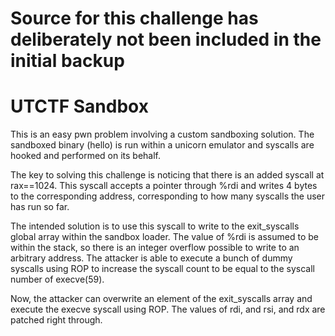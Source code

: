 # Source for this challenge has deliberately not been included in the initial backup

# UTCTF Sandbox
This is an easy pwn problem involving a custom sandboxing solution. The
sandboxed binary (hello) is run within a unicorn emulator and syscalls are 
hooked and performed on its behalf. 

The key to solving this challenge is noticing that there is an added syscall
at rax==1024. This syscall accepts a pointer through %rdi and writes 4 bytes
to the corresponding address, corresponding to how many syscalls the user has
run so far. 

The intended solution is to use this syscall to write to the exit_syscalls
global array within the sandbox loader. The value of %rdi is assumed to be 
within the stack, so there is an integer overflow possible to write to an
arbitrary address. The attacker is able to execute a bunch of dummy syscalls
using ROP to increase the syscall count to be equal to the syscall number of 
execve(59). 

Now, the attacker can overwrite an element of the exit_syscalls array and
execute the execve syscall using ROP. The values of rdi, and rsi, and rdx
are patched right through. 

